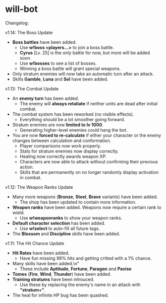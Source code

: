 # will-bot

Changelog:

v1.14: The Boss Update
  - **Boss battles** have been added.
    - Use **w!boss <bossname> <players...>** to join a boss battle.
    - **Cyrus** [Lv. 25] is the only battle for now, but more will be added soon.
    - Use **w!bosses** to see a list of bosses.
    - Winning a boss battle will grant special weapons.
  - Only stratum enemies will now take an automatic turn after an attack.
  - Skills **Gamble**, **Luna** and **Sol** have been added.
  
v1.13: The Combat Update
  - An **enemy turn** has been added.
    - The enemy will **always retaliate** if neither units are dead after initial combat.
  - The combat system has been reworked (no visible effects).
    - Everything should be a lot smoother going forward.
  - Stratum enemies are now **limited to lv 1000**.
    - Generating higher-level enemies could hang the bot.
- You are now **forced to re-calculate** if either your character or the enemy changes between calculation and conformation.
  - Player comparisons now work properly.
  - Stats for stratum enemies now display correctly.
  - Healing now correctly awards weapon XP.
  - Characters are now able to attack without confirming their previous action.
  - Skills that are permanently on no longer randomly display activation in combat.
  
v1.12: The Weapon Ranks Update
  - Many more weapons (**Bronze**, **Steel**, **Brave** variants) have been added.
    - The shop has been updated to contain more information.
  - **Weapon ranks** have been added. Weapons now require a certain rank to wield.
    - Use **w!weaponranks** to show your weapon ranks.
  - **Default character selection** has been added.
    - Use **w!select <user>** to auto-fill all future <user> tags.
  - The **Blossom** and **Discipline** skills have been added.
  
v1.11: The Hit Chance Update
  - **Hit Rates** have been added.
    - Have fun missing 99% hits and getting critted with a 1% chance.
  - Many skills have been added.\n"
    - These include **Aptitude**, **Fortune**, **Paragon** and **Pavise**
  - **Tomes** (**Fire**, **Wind**, **Thunder**) have been added.
  - **Training stratums** have been introuced.
    - Use these by replacing the enemy's name in an attack with **\"stratum+<level>\"**.
  - The heal for infinite HP bug has been quashed.
